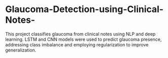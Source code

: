 # Glaucoma-Detection-using-Clinical-Notes-
This project classifies glaucoma from clinical notes using NLP and deep learning. LSTM and CNN models were used to predict glaucoma presence, addressing class imbalance and employing regularization to improve generalization.
